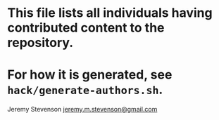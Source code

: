 # This file lists all individuals having contributed content to the repository. 
# For how it is generated, see `hack/generate-authors.sh`. 


Jeremy Stevenson <jeremy.m.stevenson@gmail.com>

